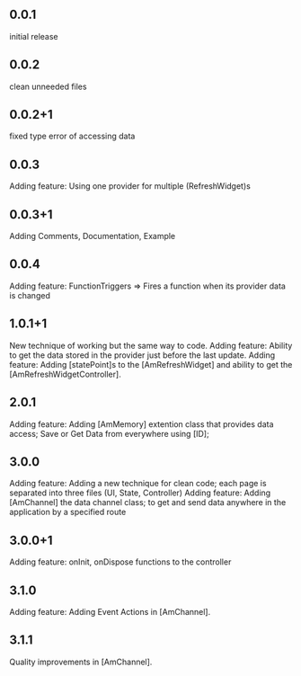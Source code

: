 ## 0.0.1
initial release

## 0.0.2
clean unneeded files 

## 0.0.2+1
fixed type error of accessing data

## 0.0.3
Adding feature: Using one provider for multiple (RefreshWidget)s

## 0.0.3+1
Adding Comments, Documentation, Example

## 0.0.4
Adding feature: FunctionTriggers => Fires a function when its provider data is changed

## 1.0.1+1
New technique of working but the same way to code.
Adding feature: Ability to get the data stored in the provider just before the last update.
Adding feature: Adding [statePoint]s to the [AmRefreshWidget] and ability to get the [AmRefreshWidgetController].

## 2.0.1
Adding feature: Adding [AmMemory] extention class that provides data access;
    Save or Get Data from everywhere using [ID];

## 3.0.0
Adding feature: Adding a new technique for clean code;
    each page is separated into three files (UI, State, Controller)
Adding feature: Adding [AmChannel] the data channel class;
    to get and send data anywhere in the application by a specified route

## 3.0.0+1
Adding feature: onInit, onDispose functions to the controller

## 3.1.0
Adding feature: Adding Event Actions in [AmChannel].

## 3.1.1
Quality improvements in [AmChannel].

